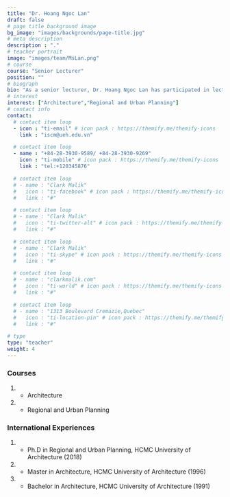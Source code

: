 ```yaml
---
title: "Dr. Hoang Ngoc Lan"
draft: false
# page title background image
bg_image: "images/backgrounds/page-title.jpg"
# meta description
description : "."
# teacher portrait
image: "images/team/MsLan.png"
# course
course: "Senior Lecturer"
position: ""
# biograph
bio: "As a senior lecturer, Dr. Hoang Ngoc Lan has participated in lectures and research at the Institute of Smart City and Management - College of Technology and Design, University of Economics Ho Chi Minh city. She spent more than 30 years in the education area, nurturing several generations of architecture, urban planning students. Additionally, she has been a part of the research team, has released meaningful studies about architectural design, urban planning, especially the orientation of areas in Ho Chi Minh City and Vietnam. Dr. Hoang Ngoc Lan graduated Doctor of Regional and Urban Planning in 2018. "
# interest
interest: ["Architecture","Regional and Urban Planning"]
# contact info
contact:
  # contact item loop
  - icon : "ti-email" # icon pack : https://themify.me/themify-icons
    link : "iscm@ueh.edu.vn"

  # contact item loop
  - name : "+84-28-3930-9589/ +84-28-3930-9269"
    icon : "ti-mobile" # icon pack : https://themify.me/themify-icons
    link : "tel:+120345876"

  # contact item loop
  # - name : "Clark Malik"
  #   icon : "ti-facebook" # icon pack : https://themify.me/themify-icons
  #   link : "#"

  # contact item loop
  # - name : "Clark Malik"
  #   icon : "ti-twitter-alt" # icon pack : https://themify.me/themify-icons
  #   link : "#"

  # contact item loop
  # - name : "Clark Malik"
  #   icon : "ti-skype" # icon pack : https://themify.me/themify-icons
  #   link : "#"

  # contact item loop
  # - name : "clarkmalik.com"
  #   icon : "ti-world" # icon pack : https://themify.me/themify-icons
  #   link : "#"

  # contact item loop
  # - name : "1313 Boulevard Cremazie,Quebec"
  #   icon : "ti-location-pin" # icon pack : https://themify.me/themify-icons
  #   link : "#"

# type
type: "teacher"
weight: 4
---
```


### Courses
1. * Architecture
1. * Regional and Urban Planning



### International Experiences
1. * Ph.D in Regional and Urban Planning, HCMC University of Architecture (2018)
1. * Master in Architecture, HCMC University of Architecture (1996)
1. * Bachelor in Architecture, HCMC University of Architecture (1991)